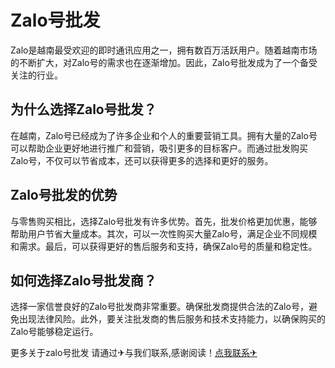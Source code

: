 # Zalo号批发

Zalo是越南最受欢迎的即时通讯应用之一，拥有数百万活跃用户。随着越南市场的不断扩大，对Zalo号的需求也在逐渐增加。因此，Zalo号批发成为了一个备受关注的行业。

## 为什么选择Zalo号批发？

在越南，Zalo号已经成为了许多企业和个人的重要营销工具。拥有大量的Zalo号可以帮助企业更好地进行推广和营销，吸引更多的目标客户。而通过批发购买Zalo号，不仅可以节省成本，还可以获得更多的选择和更好的服务。

## Zalo号批发的优势

与零售购买相比，选择Zalo号批发有许多优势。首先，批发价格更加优惠，能够帮助用户节省大量成本。其次，可以一次性购买大量Zalo号，满足企业不同规模和需求。最后，可以获得更好的售后服务和支持，确保Zalo号的质量和稳定性。

## 如何选择Zalo号批发商？

选择一家信誉良好的Zalo号批发商非常重要。确保批发商提供合法的Zalo号，避免出现法律风险。此外，要关注批发商的售后服务和技术支持能力，以确保购买的Zalo号能够稳定运行。

更多关于zalo号批发 请通过✈与我们联系,感谢阅读！[点我联系✈](https://ac.G208.com)